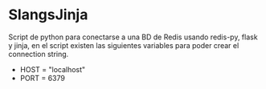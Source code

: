 # SlangsJinja


Script de python para conectarse a una BD de Redis usando redis-py, flask y jinja, en el script existen las siguientes variables para poder crear el connection string.

- HOST = "localhost"
- PORT = 6379
